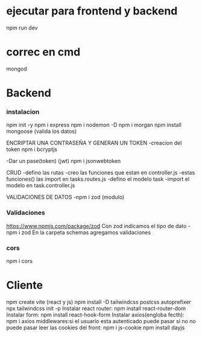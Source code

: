 # ejecutar para frontend y backend
npm run dev
# correc en cmd
mongod

# Backend

### instalacion
npm init -y
npm i express
npm i nodemon -D
npm i morgan
npm install mongoose (valida los datos)

ENCRIPTAR UNA CONTRASEÑA Y GENERAN UN TOKEN
-creacion del token
npm i bcryptjs

-Dar un pase(token) (jwt)
npm i jsonwebtoken


CRUD
-defino las rutas
-creo las funciones que estan en controller.js
-estas funciones() las import en tasks.routes.js
-defino el modelo task
-import el modelo en task.controller.js

VALIDACIONES DE DATOS
-npm i zod (modulo)




### Validaciones
https://www.npmjs.com/package/zod
 Con zod indicamos el tipo de dato
-npm i zod
En la carpeta schemas agregamos validaciones

### cors
npm i cors

# Cliente

npm create vite (react y js)
npm install -D tailwindcss postcss autoprefixer
npx tailwindcss init -p
Instalar react router: npm install react-router-dom
Instalar form: npm install react-hook-form
Instalar axios(engloba fecth): npm i axios
middlewares:si el usuario esta autenticado puede pasar si no no puede pasar
leer las cookies del front: npm i js-cookie 
npm install dayjs